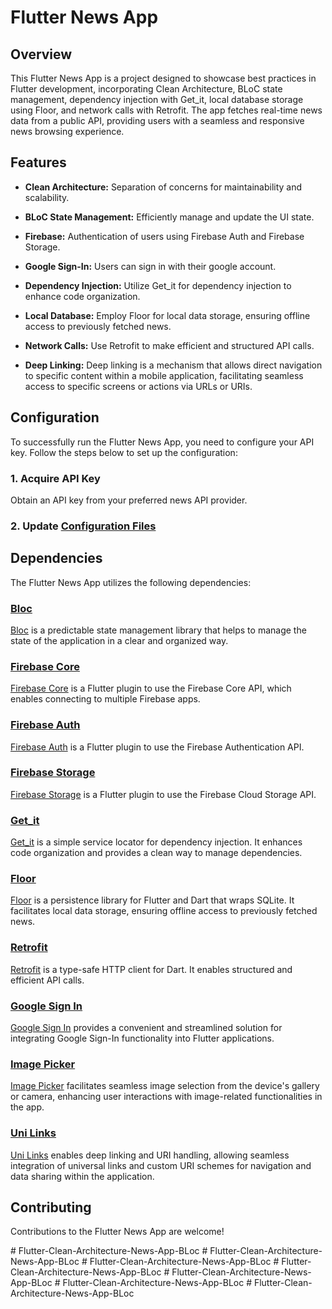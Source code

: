# Flutter News App

## Overview

This Flutter News App is a project designed to showcase best practices in Flutter development,
incorporating Clean Architecture, BLoC state management, dependency injection with Get_it, local
database storage using Floor, and network calls with Retrofit. The app fetches real-time news data
from a public API, providing users with a seamless and responsive news browsing experience.

## Features

- **Clean Architecture:** Separation of concerns for maintainability and scalability.
- **BLoC State Management:** Efficiently manage and update the UI state.
- **Firebase:** Authentication of users using Firebase Auth and Firebase Storage.
- **Google Sign-In:** Users can sign in with their google account.
- **Dependency Injection:** Utilize Get_it for dependency injection to enhance code organization.

- **Local Database:** Employ Floor for local data storage, ensuring offline access to previously
  fetched news.


- **Network Calls:** Use Retrofit to make efficient and structured API calls.
- **Deep Linking:** Deep linking is a mechanism that allows direct navigation to specific content
  within a mobile application, facilitating seamless access to specific screens or actions via URLs
  or URIs.

## Configuration

To successfully run the Flutter News App, you need to configure your API key. Follow the steps below
to set up the configuration:

### 1. Acquire API Key

Obtain an API key from your preferred news API provider.

### 2. Update [Configuration Files](lib/src/core/constants/constants.dart)

## Dependencies

The Flutter News App utilizes the following dependencies:

### [Bloc](https://pub.dev/packages/flutter_bloc)

[Bloc](https://pub.dev/packages/flutter_bloc) is a predictable state management library that helps
to manage the state of the application in a clear and organized way.

### [Firebase Core](https://pub.dev/packages/firebase_core)

[Firebase Core](https://pub.dev/packages/firebase_core) is a Flutter plugin to use the Firebase Core
API, which enables connecting to multiple Firebase apps.

### [Firebase Auth](https://pub.dev/packages/firebase_auth)

[Firebase Auth](https://pub.dev/packages/firebase_auth) is a Flutter plugin to use the Firebase
Authentication API.

### [Firebase Storage](https://pub.dev/packages/firebase_storage)

[Firebase Storage](https://pub.dev/packages/firebase_storage) is a Flutter plugin to use the
Firebase Cloud Storage API.

### [Get_it](https://pub.dev/packages/get_it)

[Get_it](https://pub.dev/packages/get_it) is a simple service locator for dependency injection. It
enhances code organization and provides a clean way to manage dependencies.

### [Floor](https://pub.dev/packages/floor)

[Floor](https://pub.dev/packages/floor) is a persistence library for Flutter and Dart that wraps
SQLite. It facilitates local data storage, ensuring offline access to previously fetched news.

### [Retrofit](https://pub.dev/packages/retrofit)

[Retrofit](https://pub.dev/packages/retrofit) is a type-safe HTTP client for Dart. It enables
structured and efficient API calls.

### [Google Sign In](https://pub.dev/packages/google_sign_in)

[Google Sign In](https://pub.dev/packages/google_sign_in)  provides a convenient and streamlined
solution for integrating Google Sign-In functionality into Flutter applications.

### [Image Picker](https://pub.dev/packages/image_picker)

[Image Picker](https://pub.dev/packages/image_picker)  facilitates seamless image selection from the
device's gallery or camera, enhancing user interactions with image-related functionalities in the
app.

### [Uni Links](https://pub.dev/packages/uni_links)

[Uni Links](https://pub.dev/packages/uni_links)  enables deep linking and URI handling, allowing
seamless integration of universal links and custom URI schemes for navigation and data sharing
within the application.

## Contributing

Contributions to the Flutter News App are welcome!

#   F l u t t e r - C l e a n - A r c h i t e c t u r e - N e w s - A p p - B L o c 
 
 #   F l u t t e r - C l e a n - A r c h i t e c t u r e - N e w s - A p p - B L o c 
 
 #   F l u t t e r - C l e a n - A r c h i t e c t u r e - N e w s - A p p - B L o c 
 
 #   F l u t t e r - C l e a n - A r c h i t e c t u r e - N e w s - A p p - B L o c 
 
 #   F l u t t e r - C l e a n - A r c h i t e c t u r e - N e w s - A p p - B L o c 
 
 #   F l u t t e r - C l e a n - A r c h i t e c t u r e - N e w s - A p p - B L o c 
 
 #   F l u t t e r - C l e a n - A r c h i t e c t u r e - N e w s - A p p - B L o c 
 
 